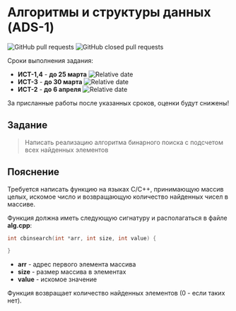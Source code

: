 # Алгоритмы и структуры данных (ADS-1)


![GitHub pull requests](https://img.shields.io/github/issues-pr/NNTU-CS/ADS-1)
![GitHub closed pull requests](https://img.shields.io/github/issues-pr-closed/NNTU-CS/ADS-1)




Сроки выполнения задания:

- **ИСТ-1,4** - **до 25 марта** ![Relative date](https://img.shields.io/date/1616619600)
- **ИСТ-3** - **до 30 марта** ![Relative date](https://img.shields.io/date/1617051600)
- **ИСТ-2** - **до 6 апреля** ![Relative date](https://img.shields.io/date/1617656400)

За присланные работы после указанных сроков, оценки будут снижены!


## Задание

> Написать реализацию алгоритма бинарного поиска с подсчетом всех найденных элементов

## Пояснение

Требуется написать функцию на языках С/С++, принимающую массив целых, искомое число и возвращающую количество найденных чисел в массиве.

Функция должна иметь следующую сигнатуру и располагаться в файле **alg.cpp**:


```C++
int cbinsearch(int *arr, int size, int value) {

}
```
- **arr** - адрес первого элемента массива
- **size** - размер массива в элементах
- **value** - искомое значение

Функция возвращает количество найденных элементов (0 - если таких нет).

